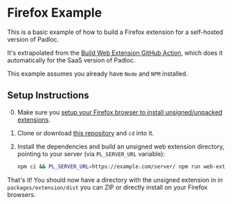 # Firefox Example

This is a basic example of how to build a Firefox extension for a self-hosted
version of Padloc.

It's extrapolated from the
[Build Web Extension GitHub Action](/.github/workflows/build-web-extension.yml),
which does it automatically for the SaaS version of Padloc.

This example assumes you already have `Node` and `NPM` installed.

## Setup Instructions

0. Make sure you
   [setup your Firefox browser to install unsigned/unpacked extensions](https://support.mozilla.org/en-US/questions/1205572).
1. Clone or download [this repository](/) and `cd` into it.
2. Install the dependencies and build an unsigned web extension directory,
   pointing to your server (via `PL_SERVER_URL` variable):

    ```sh
    npm ci && PL_SERVER_URL=https://example.com/server/ npm run web-extension:build
    ```

That's it! You should now have a directory with the unsigned extension in in
`packages/extension/dist` you can ZIP or directly install on your Firefox
browsers.

